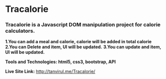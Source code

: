 # Tracalorie
### Tracalorie is a Javascript DOM manipulation project for calorie calculators. 

**1.You can add a meal and calorie, calorie will be added in total calorie**
**2.You can Delete and item, UI will be updated.**
**3.You can update and item, UI will be updated.**

**Tools and Technologies: html5, css3, bootstrap, API**

**Live Site Link:** http://tanvirul.me/Tracalorie/
